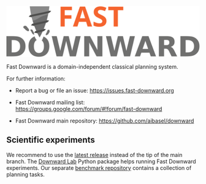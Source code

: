 #

<img src="https://raw.githubusercontent.com/aibasel/downward/refs/heads/main/misc/images/fast-downward.svg" width="800" alt="Fast Downward">

Fast Downward is a domain-independent classical planning system.


For further information:

-  Report a bug or file an issue: <https://issues.fast-downward.org>

- Fast Downward mailing list: <https://groups.google.com/forum/#!forum/fast-downward>
- Fast Downward main repository: <https://github.com/aibasel/downward>

## Scientific experiments

We recommend to use the [latest release](https://github.com/aibasel/downward/releases/latest) instead of the tip of the main branch.
The [Downward Lab](https://lab.readthedocs.io/en/stable/) Python package helps running Fast Downward experiments.
Our separate [benchmark repository](https://github.com/aibasel/downward-benchmarks) contains a collection of planning tasks.

